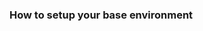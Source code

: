 ### How to setup your base environment

<!---
#### Optionally configure history size
[TODO Assess whether ALCF default HISTSIZE and HISTFILESIZE is sufficient for new users. If not, suggest adding a zero or two or three to these lines in .bashrc:<br>
.bashrc:HISTSIZE=1000000<br>
.bashrc:HISTFILESIZE=2000000<br>]
--->

<!---
#### Making permissions user-only except for a transfer directory
[TODO this or equivalent will be taken care of for new users. The various vendors will have access, and probably shouldn't see ports to other vendors systems or application logs/exceptions. If required as a manual step, it only needs to be done once, and some users may have already done this or similar.]<br>
[TODO there will definitely need to be a way to share possibly-large files with vendors.]<br>

To make permissions all user-only (tested on Ubuntu 18.04 and centos 7):<br>
Edit ~/.profile and add a new line with:<br>
```umask 077```<br>
Log out and back in again. Then: 
<table>
<tbody>
<tr class="odd">
<td>
<strong>
cd ~<br>
chmod -R o=,g= ~<br>
mkdir transfer<br>
chmod a+rxw transfer/<br>
chmod a+xr .<br>
</strong>
</td>
</tr>
</tbody>
</table>
--->
